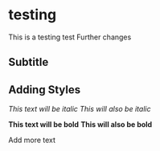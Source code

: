 # testing

This is a testing test
 Further changes

## Subtitle

 
 ## Adding Styles
*This text will be italic*
_This will also be italic_

**This text will be bold**
__This will also be bold__
 
 Add more text

